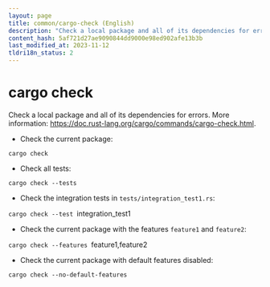 ```yaml
---
layout: page
title: common/cargo-check (English)
description: "Check a local package and all of its dependencies for errors."
content_hash: 5af721d27ae9090844dd9000e98ed902afe13b3b
last_modified_at: 2023-11-12
tldri18n_status: 2
---
```

# cargo check

Check a local package and all of its dependencies for errors.
More information: <https://doc.rust-lang.org/cargo/commands/cargo-check.html>.

- Check the current package:

`cargo check`

- Check all tests:

`cargo check --tests`

- Check the integration tests in `tests/integration_test1.rs`:

`cargo check --test `<span class="tldr-var badge badge-pill bg-dark-lm bg-white-dm text-white-lm text-dark-dm font-weight-bold">integration_test1</span>

- Check the current package with the features `feature1` and `feature2`:

`cargo check --features `<span class="tldr-var badge badge-pill bg-dark-lm bg-white-dm text-white-lm text-dark-dm font-weight-bold">feature1,feature2</span>

- Check the current package with default features disabled:

`cargo check --no-default-features`
